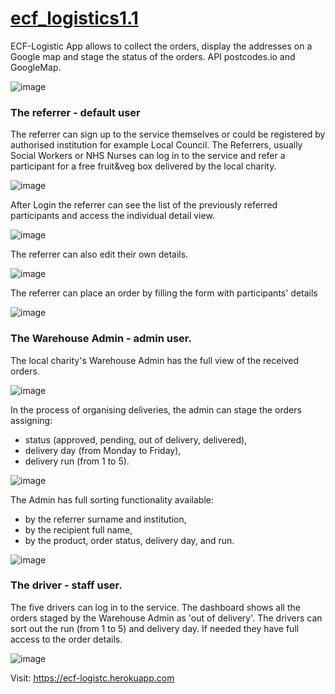 # [ecf_logistics1.1](https://ecf-logistc.herokuapp.com/)

ECF-Logistic App allows to collect the orders, display the addresses on a Google map and stage the status of the orders. API postcodes.io and GoogleMap.

![image](https://drive.google.com/uc?export=view&id=1fyMXyetPqv-ume2-R9H_Z5NpjQM5mtxY)

### The referrer - default user
The referrer can sign up to the service themselves or could be registered by authorised institution for example Local Council. 
The Referrers, usually Social Workers or NHS Nurses can log in to the service and refer a participant for a free fruit&veg box delivered by the local charity. 

![image](https://drive.google.com/uc?export=view&id=1AOGrjwXn6X88DcEWi1u0kYmRo0wEEDNa)

After Login the referrer can see the list of the previously referred participants and access the individual detail view. 

![image](https://drive.google.com/uc?export=view&id=1SGEWCSW2JrNsn0FZSzi5-UCf5_zAyO8L)

The referrer can also edit their own details. 

![image](https://drive.google.com/uc?export=view&id=1exMVCAJUbrgm3pkT6BwAac2kwFkCRnpV)

The referrer can place an order by filling the form with participants' details 

![image](https://drive.google.com/uc?export=view&id=19yV7gxb-mkGLVQ6bCVINaCBpxsfj1l9u)


### The Warehouse Admin - admin user.
The local charity's Warehouse Admin has the full view of the received orders.  

![image](https://drive.google.com/uc?export=view&id=19NKeWV6QfMZYZyY_BphR3hd9MnuZYi_E)

In the process of organising deliveries, the admin can stage the orders assigning: 
* status (approved, pending, out of delivery, delivered),
* delivery day (from Monday to Friday),
* delivery run (from 1 to 5).

![image](https://drive.google.com/uc?export=view&id=1tHvM8reN9SZVT9Bh9mDinr5BAYioGDYe)
	
The Admin has full sorting functionality available:
* by the referrer surname and institution,
* by the recipient full name,
* by the product, order status, delivery day, and run. 

![image](https://drive.google.com/uc?export=view&id=1IJSsMD2wzHgJlB1_nkYyuP8Ct4vbKhN5)

### The driver - staff user.
The five drivers can log in to the service. The dashboard shows all the orders staged by the Warehouse Admin as 'out of delivery'.  The drivers can sort out the run (from 1 to 5) and delivery day. If needed they have full access to the order details.

![image](https://drive.google.com/uc?export=view&id=1PVg3j3lKFkInu1oRc_-zbpisymRUN4NB)

Visit: https://ecf-logistc.herokuapp.com
